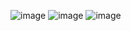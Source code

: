 ![image](https://github.com/sarthak-personal/nestjs-kafka/assets/108715102/5de420b3-9368-45c4-8ed8-19ba85c8c889)
![image](https://github.com/sarthak-personal/nestjs-kafka/assets/108715102/7679aea7-3ac6-4f47-89fc-46c144f31275)
![image](https://github.com/sarthak-personal/nestjs-kafka/assets/108715102/204a3312-6d38-40e0-a751-d1161f491982)

